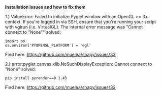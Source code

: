 **Installation issues and how to fix them**

1.) ValueError: Failed to initialize Pyglet window with an OpenGL >= 3+ context. If you're logged in via SSH, ensure that you're running your script with vglrun (i.e. VirtualGL). The internal error message was "Cannot connect to "None""
solved:
```
import os
os.environ['PYOPENGL_PLATFORM'] = 'egl'
```

Find here: https://github.com/muelea/shapy/issues/33

2.) error:pyglet.canvas.xlib.NoSuchDisplayException: Cannot connect to "None"
solved:
```
pip install pyrender==0.1.43
```

Find here: https://github.com/muelea/shapy/issues/33
